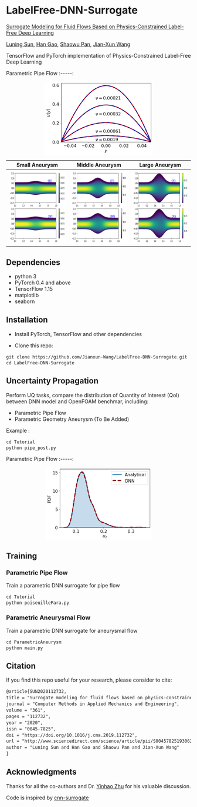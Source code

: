 # LabelFree-DNN-Surrogate
[Surrogate Modeling for Fluid Flows Based on Physics-Constrained Label-Free Deep Learning](https://www.sciencedirect.com/science/article/pii/S004578251930622X)

[Luning Sun](https://scholar.google.com/citations?user=Jszc1B8AAAAJ&hl=en), [Han Gao](https://scholar.google.com/citations?hl=en&view_op=list_works&gmla=AJsN-F6-fOLOhBPu7QzW2uth-Hf-G_bt_tHSDMMiyZcj8_6FHXwf-WEeU4kAbw-yIi78KROeDuBUzH-ScfCjKhZ6l2Kn_TNfM9jrZqHJrv2Je6jEUXh63is&user=iYlVxoYAAAAJ&gmla=AJsN-F6LfoB1VHGNZfAANgEgbRRthg3W5A4G11UmbG1tPTITC-iosEYuDwLC19VRTc-KU397DgoKeYGBx8iJIoKtMvWQPhofZgPbvy1u4q10FXWdz1OoHrc&sciund=5241665522552596380), [Shaowu Pan](https://scholar.google.com/citations?user=VOv3F18AAAAJ&hl=en), [Jian-Xun Wang](http://sites.nd.edu/jianxun-wang/)

TensorFlow and PyTorch implementation of Physics-Constrained Label-Free Deep Learning

Parametric Pipe Flow
:-----:
<p align="center">
    <img align = 'center' height="200" src="Tutorial/pipe_uProfiles_nuIdx_.png?raw=true">
</p>

Small Aneurysm | Middle Aneurysm | Large Aneurysm
:-----:|:------:|:-----:
<img height="200" src="ParametricAneurysm/plot/486scale-0.0032346553257729654uContour_test.png?raw=true"> | <img height="200" src="ParametricAneurysm/plot/151scale-0.011815133162025654uContour_test.png?raw=true"> | <img height="200" src="ParametricAneurysm/plot/1scale-0.02267951024095881uContour_test.png?raw=true">

## Dependencies
- python 3
- PyTorch 0.4 and above
- TensorFlow 1.15
- matplotlib
- seaborn

## Installation
- Install PyTorch, TensorFlow and other dependencies

- Clone this repo:
```
git clone https://github.com/Jianxun-Wang/LabelFree-DNN-Surrogate.git
cd LabelFree-DNN-Surrogate
```

## Uncertainty Propagation
Perform UQ tasks, compare the distribution of Quantity of Interest (QoI) between DNN model and OpenFOAM benchmar, including:

- Parametric Pipe Flow
- Parametric Geometry Aneurysm (To Be Added)

Example : 
```
cd Tutorial
python pipe_post.py
```
Parametric Pipe Flow
:-----:
<p align="center">
    <img align = 'center' height="200" src="Tutorial/pipe_unformUQ.png">
</p>

## Training

### Parametric Pipe Flow 

Train a parametric DNN surrogate for pipe flow
```
cd Tutorial
python poiseuillePara.py
```
### Parametric Aneurysmal Flow

Train a parametric DNN surrogate for aneurysmal flow
```
cd ParametricAneurysm
python main.py
```

## Citation

If you find this repo useful for your research, please consider to cite:
```latex
@article{SUN2020112732,
title = "Surrogate modeling for fluid flows based on physics-constrained deep learning without simulation data",
journal = "Computer Methods in Applied Mechanics and Engineering",
volume = "361",
pages = "112732",
year = "2020",
issn = "0045-7825",
doi = "https://doi.org/10.1016/j.cma.2019.112732",
url = "http://www.sciencedirect.com/science/article/pii/S004578251930622X",
author = "Luning Sun and Han Gao and Shaowu Pan and Jian-Xun Wang"
}
```

## Acknowledgments

Thanks for all the co-authors and Dr. [Yinhao Zhu](https://scholar.google.com/citations?user=SZmaVZMAAAAJ&hl=en) for his valuable discussion.

Code is inspired by [cnn-surrogate](https://github.com/cics-nd/cnn-surrogate)
